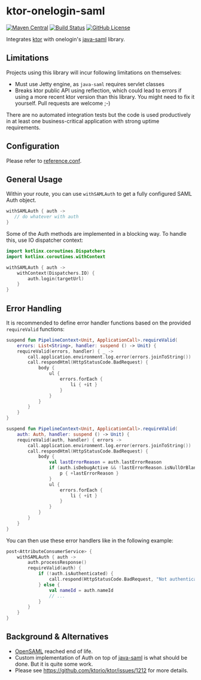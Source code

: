# ktor-onelogin-saml

[![Maven Central](https://maven-badges.herokuapp.com/maven-central/com.link-time.ktor/ktor-onelogin-saml/badge.svg)](https://maven-badges.herokuapp.com/maven-central/com.link-time.ktor/ktor-onelogin-saml)
[![Build Status](https://travis-ci.org/link-time/ktor-onelogin-saml.svg?branch=master)](https://travis-ci.org/link-time/ktor-onelogin-saml)
[![GitHub License](https://img.shields.io/badge/license-Apache%20License%202.0-blue.svg?style=flat)](http://www.apache.org/licenses/LICENSE-2.0)

Integrates [ktor](ktor.io) with onelogin's
[java-saml](https://github.com/onelogin/java-saml) library.


## Limitations
Projects using this library will incur following limitations
on themselves:

- Must use Jetty engine, as `java-saml` requires servlet classes
- Breaks ktor public API using reflection, which could lead to
  errors if using a more recent ktor version than this library.
  You might need to fix it yourself. Pull requests are welcome ;-)

There are no automated integration tests but the code is used
productively in at least one business-critical application with
strong uptime requirements.


## Configuration
Please refer to [reference.conf](src/main/resources/reference.conf).


## General Usage
Within your route, you can use `withSAMLAuth` to get a fully configured
SAML Auth object.

```kotlin
withSAMLAuth { auth ->
   // do whatever with auth
}
```

Some of the Auth methods are implemented in a blocking way. To handle
this, use IO dispatcher context:

```kotlin
import kotlinx.coroutines.Dispatchers
import kotlinx.coroutines.withContext

withSAMLAuth { auth ->
    withContext(Dispatchers.IO) {
        auth.login(targetUrl)
    }
}
```


## Error Handling
It is recommended to define error handler functions based on the provided
`requireValid` functions:

```kotlin
suspend fun PipelineContext<Unit, ApplicationCall>.requireValid(
    errors: List<String>, handler: suspend () -> Unit) {
    requireValid(errors, handler) { _ ->
        call.application.environment.log.error(errors.joinToString())
        call.respondHtml(HttpStatusCode.BadRequest) {
            body {
                ul {
                    errors.forEach {
                        li { +it }
                    }
                }
            }
        }
    }
}
```

```kotlin
suspend fun PipelineContext<Unit, ApplicationCall>.requireValid(
    auth: Auth, handler: suspend () -> Unit) {
    requireValid(auth, handler) { errors ->
        call.application.environment.log.error(errors.joinToString())
        call.respondHtml(HttpStatusCode.BadRequest) {
            body {
                val lastErrorReason = auth.lastErrorReason
                if (auth.isDebugActive && !lastErrorReason.isNullOrBlank()) {
                    p { +lastErrorReason }
                }
                ul {
                    errors.forEach {
                        li { +it }
                    }
                }
            }
        }
    }
}
```

You can then use these error handlers like in the following example:

```kotlin
post<AttributeConsumerService> {
    withSAMLAuth { auth ->
        auth.processResponse()
        requireValid(auth) {
            if (!auth.isAuthenticated) {
                call.respond(HttpStatusCode.BadRequest, "Not authenticated")
            } else {
                val nameId = auth.nameId
                // ...
            }
        }
    }
}
```


## Background & Alternatives
- [OpenSAML](https://wiki.shibboleth.net/confluence/display/OpenSAML/Home)
  reached end of life.
- Custom implementation of Auth on top of
  [java-saml](https://github.com/onelogin/java-saml/tree/master/core) is
  what should be done. But it is quite some work.
- Please see https://github.com/ktorio/ktor/issues/1212 for more
details.